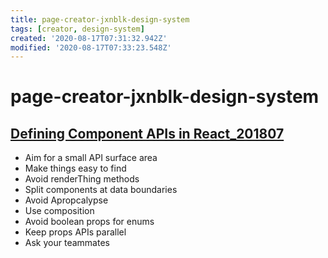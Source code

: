 ```yaml
---
title: page-creator-jxnblk-design-system
tags: [creator, design-system]
created: '2020-08-17T07:31:32.942Z'
modified: '2020-08-17T07:33:23.548Z'
---
```


# page-creator-jxnblk-design-system

## [Defining Component APIs in React_201807](https://jxnblk.com/blog/defining-component-apis-in-react/)

- Aim for a small API surface area
- Make things easy to find
- Avoid renderThing methods
- Split components at data boundaries
- Avoid Apropcalypse
- Use composition
- Avoid boolean props for enums
- Keep props APIs parallel
- Ask your teammates
